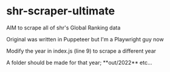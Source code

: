 # shr-scraper-ultimate

AIM to scrape all of shr's Global Ranking data

<p>Original was written in Puppeteer but I'm a Playwright guy now</p>

<p>Modify the year in index.js (line 9) to scrape a different year</p>

<p>A folder should be made for that year; **out/2022** etc...</p>

